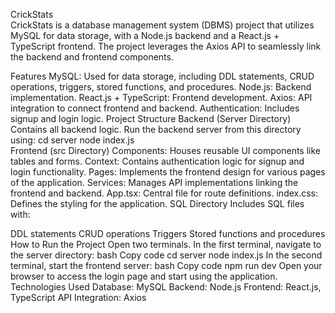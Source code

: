 CrickStats<br>
CrickStats is a database management system (DBMS) project that utilizes MySQL for data storage, with a Node.js backend and a React.js + TypeScript frontend. The project leverages the Axios API to seamlessly link the backend and frontend components.

Features
MySQL: Used for data storage, including DDL statements, CRUD operations, triggers, stored functions, and procedures.
Node.js: Backend implementation.
React.js + TypeScript: Frontend development.
Axios: API integration to connect frontend and backend.
Authentication: Includes signup and login logic.
Project Structure
Backend (Server Directory)
Contains all backend logic.
Run the backend server from this directory using:
cd server
node index.js<br>
Frontend (src Directory)
Components: Houses reusable UI components like tables and forms.
Context: Contains authentication logic for signup and login functionality.
Pages: Implements the frontend design for various pages of the application.
Services: Manages API implementations linking the frontend and backend.
App.tsx: Central file for route definitions.
index.css: Defines the styling for the application.
SQL Directory
Includes SQL files with:

DDL statements
CRUD operations
Triggers
Stored functions and procedures
How to Run the Project
Open two terminals.
In the first terminal, navigate to the server directory:
bash
Copy code
cd server
node index.js
In the second terminal, start the frontend server:
bash
Copy code
npm run dev
Open your browser to access the login page and start using the application.
Technologies Used
Database: MySQL
Backend: Node.js
Frontend: React.js, TypeScript
API Integration: Axios
